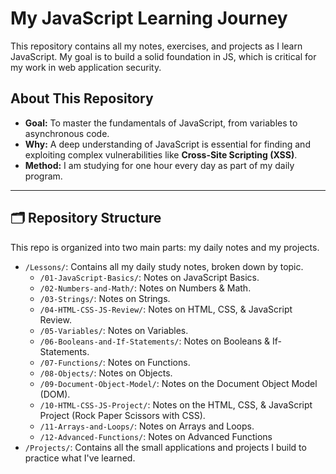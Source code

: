 # My JavaScript Learning Journey

This repository contains all my notes, exercises, and projects as I learn JavaScript. My goal is to build a solid foundation in JS, which is critical for my work in web application security.

## About This Repository

* **Goal:** To master the fundamentals of JavaScript, from variables to asynchronous code.
* **Why:** A deep understanding of JavaScript is essential for finding and exploiting complex vulnerabilities like **Cross-Site Scripting (XSS)**.
* **Method:** I am studying for one hour every day as part of my daily program.

---

## 🗂️ Repository Structure

This repo is organized into two main parts: my daily notes and my projects.

* `/Lessons/`: Contains all my daily study notes, broken down by topic.
  * `/01-JavaScript-Basics/`: Notes on JavaScript Basics.
  * `/02-Numbers-and-Math/`: Notes on Numbers & Math.
  * `/03-Strings/`: Notes on Strings.
  * `/04-HTML-CSS-JS-Review/`: Notes on HTML, CSS, & JavaScript Review.
  * `/05-Variables/`: Notes on Variables.
  * `/06-Booleans-and-If-Statements/`: Notes on Booleans & If-Statements.
  * `/07-Functions/`: Notes on Functions.
   * `/08-Objects/`: Notes on Objects.
    * `/09-Document-Object-Model/`: Notes on the Document Object Model (DOM).
    * `/10-HTML-CSS-JS-Project/`: Notes on the HTML, CSS, & JavaScript Project (Rock Paper Scissors with CSS).
    * `/11-Arrays-and-Loops/`: Notes on Arrays and Loops.
    * `/12-Advanced-Functions/`: Notes on Advanced Functions
* `/Projects/`: Contains all the small applications and projects I build to practice what I've learned.
